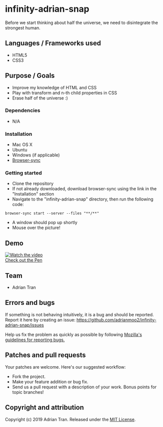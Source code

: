 # infinity-adrian-snap

Before we start thinking about half the universe, we need to disintegrate the strongest human.

## Languages / Frameworks used

* HTML5
* CSS3

## Purpose / Goals

* Improve my knowledge of HTML and CSS
* Play with transform and n-th child properties in CSS
* Erase half of the universe :)

### Dependencies

* N/A

### Installation

* Mac OS X
* Ubuntu
* Windows (if applicable)
* [Browser-sync](https://www.browsersync.io/)

### Getting started

* Clone the repository
* If not already downloaded, download browser-sync using the link in the "Installation" section
* Navigate to the "infinity-adrian-snap" directory, then run the following code:

```
browser-sync start --server --files "**/**"
```
* A window should pop up shortly
* Mouse over the picture!


## Demo

[![Watch the video](![github-photo](https://user-images.githubusercontent.com/14877762/58935033-0c354900-8721-11e9-9b99-dcc47d200db3.png)
)](https://youtu.be/YtmkLQc4kIE)  
[Check out the Pen](https://codepen.io/adrianmoo/pen/arQpqb)

## Team

* Adrian Tran

## Errors and bugs

If something is not behaving intuitively, it is a bug and should be reported.
Report it here by creating an issue: https://github.com/adrianmoo2/infinity-adrian-snap/issues

Help us fix the problem as quickly as possible by following [Mozilla's guidelines for reporting bugs.](https://developer.mozilla.org/en-US/docs/Mozilla/QA/Bug_writing_guidelines#General_Outline_of_a_Bug_Report)

## Patches and pull requests

Your patches are welcome. Here's our suggested workflow:
 
* Fork the project.
* Make your feature addition or bug fix.
* Send us a pull request with a description of your work. Bonus points for topic branches!

## Copyright and attribution

Copyright (c) 2019 Adrian Tran. Released under the [MIT License](https://github.com/adrianmoo2/infinity-adrian-snap/blob/master/LICENSE).
